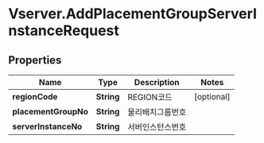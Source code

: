 # Vserver.AddPlacementGroupServerInstanceRequest

## Properties
Name | Type | Description | Notes
------------ | ------------- | ------------- | -------------
**regionCode** | **String** | REGION코드 | [optional] 
**placementGroupNo** | **String** | 물리배치그룹번호 | 
**serverInstanceNo** | **String** | 서버인스턴스번호 | 


